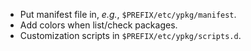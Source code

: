 - Put manifest file in, *e.g.*, `$PREFIX/etc/ypkg/manifest`.
- Add colors when list/check packages.
- Customization scripts in `$PREFIX/etc/ypkg/scripts.d`.
